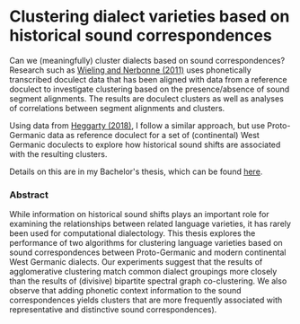 # Clustering dialect varieties based on historical sound correspondences

Can we (meaningfully) cluster dialects based on sound correspondences?
Research such as [Wieling and Nerbonne (2011)](https://hal.archives-ouvertes.fr/hal-00730283/document)
uses phonetically transcribed doculect data that has been aligned with data from a reference doculect
to investigate clustering based on the presence/absence of sound segment alignments.
The results are doculect clusters as well as analyses of correlations between segment alignments and clusters.

Using data from [Heggarty (2018)](https://soundcomparisons.com/#/en/Germanic/),
I follow a similar approach, but use Proto-Germanic data as reference doculect
for a set of (continental) West Germanic doculects
to explore how historical sound shifts are associated with the resulting clusters.

Details on this are in my Bachelor's thesis, which can be found
[here](https://github.com/verenablaschke/dialect-clustering/blob/master/doc/Verena-Blaschke_BA-Thesis.pdf).

### Abstract

While information on historical sound shifts plays an important role for examining
the relationships between related language varieties,
it has rarely been used for computational dialectology.
This thesis explores the performance of two algorithms
for clustering language varieties
based on sound correspondences between Proto-Germanic
and modern continental West Germanic dialects.
Our experiments suggest that the results of agglomerative clustering
match common dialect groupings more closely
than the results of (divisive) bipartite spectral graph co-clustering.
We also observe that adding phonetic context information
to the sound correspondences yields clusters
that are more frequently associated with representative and distinctive
sound correspondences).
